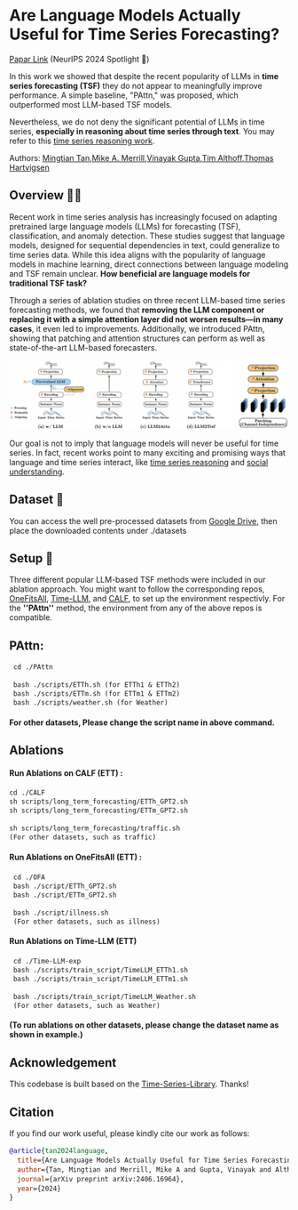 # Are Language Models Actually Useful for Time Series Forecasting?
[Papar Link](https://arxiv.org/pdf/2406.16964) (NeurIPS 2024 Spotlight 🌟)

In this work we showed that despite the recent popularity of LLMs in **time series forecasting (TSF)** they do not appear to meaningfully improve performance. A simple baseline, "PAttn," was proposed, which outperformed most LLM-based TSF models. 

Nevertheless, we do not deny the significant potential of LLMs in time series, **especially in reasoning about time series through text**. You may refer to this [time series reasoning work](https://github.com/behavioral-data/TSandLanguage/tree/main/text_aid_forecast).


Authors: [Mingtian Tan](https://x.com/MTTan1203),[Mike A. Merrill](https://mikemerrill.io/),[Vinayak Gupta](https://gvinayak.github.io/),[Tim Althoff](https://homes.cs.washington.edu/~althoff/),[Thomas Hartvigsen](https://www.tomhartvigsen.com/)



## Overview 💁🏼
Recent work in time series analysis has increasingly focused on adapting pretrained large language models (LLMs) for forecasting (TSF), classification, and anomaly detection. These studies suggest that language models, designed for sequential dependencies in text, could generalize to time series data. While this idea aligns with the popularity of language models in machine learning, direct connections between language modeling and TSF remain unclear. **How beneficial are language models for traditional TSF task?**

Through a series of ablation studies on three recent LLM-based time series forecasting methods, we found that **removing the LLM component or replacing it with a simple attention layer did not worsen results—in many cases**, it even led to improvements. Additionally, we introduced PAttn, showing that patching and attention structures can perform as well as state-of-the-art LLM-based forecasters.

![Ablations/PAttn](pic/ablations.png)

Our goal is not to imply that language models will never be useful for time series. In fact, recent works point to many exciting and promising ways that language and time series interact, like [time series reasoning](https://github.com/behavioral-data/TSandLanguage) and [social understanding](https://github.com/chengjunyan1/SocioDojo).

## Dataset 📖
You can access the well pre-processed datasets from [Google Drive](https://drive.google.com/file/d/1NF7VEefXCmXuWNbnNe858WvQAkJ_7wuP/view), then place the downloaded contents under ./datasets

## Setup 🔧
Three different popular LLM-based TSF methods were included in our ablation approach. You might want to follow the corresponding repos, [OneFitsAll](https://github.com/DAMO-DI-ML/NeurIPS2023-One-Fits-All), [Time-LLM](https://github.com/KimMeen/Time-LLM), and [CALF](https://github.com/Hank0626/CALF), to set up the environment respectivly. For the **''PAttn''** method, the environment from any of the above repos is compatible.


## PAttn: 
     cd ./PAttn 

     bash ./scripts/ETTh.sh (for ETTh1 & ETTh2)
     bash ./scripts/ETTm.sh (for ETTm1 & ETTm2)
     bash ./scripts/weather.sh (for Weather)
     
#### For other datasets, Please change the script name in above command.

## Ablations
     
#### Run Ablations on CALF (ETT) :
     
    cd ./CALF
    sh scripts/long_term_forecasting/ETTh_GPT2.sh
    sh scripts/long_term_forecasting/ETTm_GPT2.sh
    
    sh scripts/long_term_forecasting/traffic.sh 
    (For other datasets, such as traffic)

#### Run Ablations on OneFitsAll (ETT) :
     cd ./OFA
     bash ./script/ETTh_GPT2.sh   
     bash ./script/ETTm_GPT2.sh

     bash ./script/illness.sh 
     (For other datasets, such as illness)

#### Run Ablations on  Time-LLM (ETT) 
     cd ./Time-LLM-exp
     bash ./scripts/train_script/TimeLLM_ETTh1.sh
     bash ./scripts/train_script/TimeLLM_ETTm1.sh 

     bash ./scripts/train_script/TimeLLM_Weather.sh
     (For other datasets, such as Weather)

#### (To run ablations on other datasets, please change the dataset name as shown in example.)

## Acknowledgement

This codebase is built based on the [Time-Series-Library](https://github.com/thuml/Time-Series-Library). Thanks!


## Citation
If you find our work useful, please kindly cite our work as follows:
```bibtex
@article{tan2024language,
  title={Are Language Models Actually Useful for Time Series Forecasting?},
  author={Tan, Mingtian and Merrill, Mike A and Gupta, Vinayak and Althoff, Tim and Hartvigsen, Thomas},
  journal={arXiv preprint arXiv:2406.16964},
  year={2024}
}

